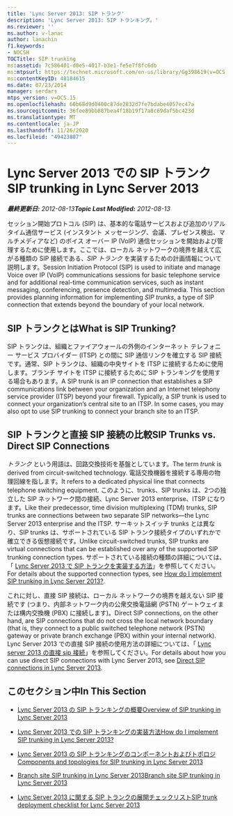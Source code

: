 ```yaml
---
title: 'Lync Server 2013: SIP トランク'
description: 'Lync Server 2013: SIP トランキング。'
ms.reviewer: ''
ms.author: v-lanac
author: lanachin
f1.keywords:
- NOCSH
TOCTitle: SIP trunking
ms:assetid: 7c586401-d0e5-4017-b3e1-fe5e7f8fc6db
ms:mtpsurl: https://technet.microsoft.com/en-us/library/Gg398619(v=OCS.15)
ms:contentKeyID: 48184615
ms.date: 07/23/2014
manager: serdars
mtps_version: v=OCS.15
ms.openlocfilehash: 60b68d9d0400c87de2832d7fe7bdabe4057ec47a
ms.sourcegitcommit: 36fee89bb887bea4f18b19f17a8c69daf5bc423d
ms.translationtype: MT
ms.contentlocale: ja-JP
ms.lasthandoff: 11/26/2020
ms.locfileid: "49423807"
---
```

# <a name="sip-trunking-in-lync-server-2013"></a><span data-ttu-id="9680b-103">Lync Server 2013 での SIP トランク</span><span class="sxs-lookup"><span data-stu-id="9680b-103">SIP trunking in Lync Server 2013</span></span>

<div data-xmlns="http://www.w3.org/1999/xhtml">

<div class="topic" data-xmlns="http://www.w3.org/1999/xhtml" data-msxsl="urn:schemas-microsoft-com:xslt" data-cs="https://msdn.microsoft.com/">

<div data-asp="https://msdn2.microsoft.com/asp">



</div>

<div id="mainSection">

<div id="mainBody"><span data-ttu-id="9680b-104">

<span> </span></span><span class="sxs-lookup"><span data-stu-id="9680b-104">

<span> </span></span></span>

<span data-ttu-id="9680b-105">_**最終更新日:** 2012-08-13_</span><span class="sxs-lookup"><span data-stu-id="9680b-105">_**Topic Last Modified:** 2012-08-13_</span></span>

<span data-ttu-id="9680b-p101">セッション開始プロトコル (SIP) は、基本的な電話サービスおよび追加のリアルタイム通信サービス (インスタント メッセージング、会議、プレゼンス検出、マルチメディアなど) のボイス オーバー IP (VoIP) 通信セッションを開始および管理するために使用します。ここでは、ローカル ネットワークの境界を越えて広がる種類の SIP 接続である、*SIP トランク* を実装するための計画情報について説明します。</span><span class="sxs-lookup"><span data-stu-id="9680b-p101">Session Initiation Protocol (SIP) is used to initiate and manage Voice over IP (VoIP) communications sessions for basic telephone service and for additional real-time communication services, such as instant messaging, conferencing, presence detection, and multimedia. This section provides planning information for implementing *SIP trunks*, a type of SIP connection that extends beyond the boundary of your local network.</span></span>

<div>

## <a name="what-is-sip-trunking"></a><span data-ttu-id="9680b-108">SIP トランクとは</span><span class="sxs-lookup"><span data-stu-id="9680b-108">What is SIP Trunking?</span></span>

<span data-ttu-id="9680b-p102">SIP トランクは、組織とファイアウォールの外側のインターネット テレフォニー サービス プロバイダー (ITSP) との間に SIP 通信リンクを確立する SIP 接続です。通常、SIP トランクは、組織の中央サイトを ITSP に接続するために使用します。ブランチ サイトを ITSP に接続するために SIP トランキングを使用する場合もあります。</span><span class="sxs-lookup"><span data-stu-id="9680b-p102">A SIP trunk is an IP connection that establishes a SIP communications link between your organization and an Internet telephony service provider (ITSP) beyond your firewall. Typically, a SIP trunk is used to connect your organization’s central site to an ITSP. In some cases, you may also opt to use SIP trunking to connect your branch site to an ITSP.</span></span>

<div>

## <a name="sip-trunks-vs-direct-sip-connections"></a><span data-ttu-id="9680b-112">SIP トランクと直接 SIP 接続の比較</span><span class="sxs-lookup"><span data-stu-id="9680b-112">SIP Trunks vs. Direct SIP Connections</span></span>

<span data-ttu-id="9680b-113">*トランク* という用語は、回路交換技術を基盤としています。</span><span class="sxs-lookup"><span data-stu-id="9680b-113">The term *trunk* is derived from circuit-switched technology.</span></span> <span data-ttu-id="9680b-114">電話交換機器を接続する専用の物理回線を指します。</span><span class="sxs-lookup"><span data-stu-id="9680b-114">It refers to a dedicated physical line that connects telephone switching equipment.</span></span> <span data-ttu-id="9680b-115">このように、trunks、SIP trunks は、2つの独立した SIP ネットワーク間の接続、Lync Server 2013 enterprise、ITSP になります。</span><span class="sxs-lookup"><span data-stu-id="9680b-115">Like their predecessor, time division multiplexing (TDM) trunks, SIP trunks are connections between two separate SIP networks—the Lync Server 2013 enterprise and the ITSP.</span></span> <span data-ttu-id="9680b-116">サーキットスイッチ trunks とは異なり、SIP trunks は、サポートされている SIP トランク接続タイプのいずれかで確立できる仮想接続です。</span><span class="sxs-lookup"><span data-stu-id="9680b-116">Unlike circuit-switched trunks, SIP trunks are virtual connections that can be established over any of the supported SIP trunking connection types.</span></span> <span data-ttu-id="9680b-117">サポートされている接続の種類の詳細については、「 [Lync Server 2013 で SIP トランクを実装する方法](lync-server-2013-how-do-i-implement-sip-trunking.md)」を参照してください。</span><span class="sxs-lookup"><span data-stu-id="9680b-117">For details about the supported connection types, see [How do I implement SIP trunking in Lync Server 2013?](lync-server-2013-how-do-i-implement-sip-trunking.md).</span></span>

<span data-ttu-id="9680b-118">これに対し、直接 SIP 接続は、ローカル ネットワークの境界を越えない SIP 接続です (つまり、内部ネットワーク内の公衆交換電話網 (PSTN) ゲートウェイまたは構内交換機 (PBX) に接続します)。</span><span class="sxs-lookup"><span data-stu-id="9680b-118">Direct SIP connections, on the other hand, are SIP connections that do not cross the local network boundary (that is, they connect to a public switched telephone network (PSTN) gateway or private branch exchange (PBX) within your internal network).</span></span> <span data-ttu-id="9680b-119">Lync Server 2013 での直接 SIP 接続の使用方法の詳細については、「 [Lync server 2013 の直接 sip 接続](lync-server-2013-direct-sip-connections.md)」を参照してください。</span><span class="sxs-lookup"><span data-stu-id="9680b-119">For details about how you can use direct SIP connections with Lync Server 2013, see [Direct SIP connections in Lync Server 2013](lync-server-2013-direct-sip-connections.md).</span></span>

</div>

</div>

<div>

## <a name="in-this-section"></a><span data-ttu-id="9680b-120">このセクション中</span><span class="sxs-lookup"><span data-stu-id="9680b-120">In This Section</span></span>

  - [<span data-ttu-id="9680b-121">Lync Server 2013 の SIP トランキングの概要</span><span class="sxs-lookup"><span data-stu-id="9680b-121">Overview of SIP trunking in Lync Server 2013</span></span>](lync-server-2013-overview-of-sip-trunking.md)

  - [<span data-ttu-id="9680b-122">Lync Server 2013 での SIP トランキングの実装方法</span><span class="sxs-lookup"><span data-stu-id="9680b-122">How do I implement SIP trunking in Lync Server 2013?</span></span>](lync-server-2013-how-do-i-implement-sip-trunking.md)

  - [<span data-ttu-id="9680b-123">Lync Server 2013 の SIP トランキングのコンポーネントおよびトポロジ</span><span class="sxs-lookup"><span data-stu-id="9680b-123">Components and topologies for SIP trunking in Lync Server 2013</span></span>](lync-server-2013-components-and-topologies-for-sip-trunking.md)

  - [<span data-ttu-id="9680b-124">Branch site SIP trunking in Lync Server 2013</span><span class="sxs-lookup"><span data-stu-id="9680b-124">Branch site SIP trunking in Lync Server 2013</span></span>](lync-server-2013-branch-site-sip-trunking.md)

  - [<span data-ttu-id="9680b-125">Lync Server 2013 に関する SIP トランクの展開チェックリスト</span><span class="sxs-lookup"><span data-stu-id="9680b-125">SIP trunk deployment checklist for Lync Server 2013</span></span>](lync-server-2013-sip-trunk-deployment-checklist.md)

<span data-ttu-id="9680b-126"></div>

</div>

<span> </span>

</div>

</div>

</span><span class="sxs-lookup"><span data-stu-id="9680b-126"></div>

</div>

<span> </span>

</div>

</div>

</span></span></div>

